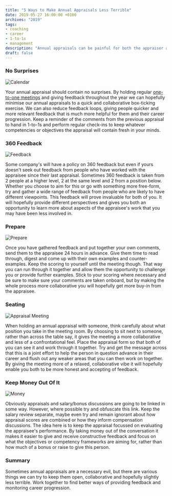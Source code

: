 ```yaml
---
title: "5 Ways to Make Annual Appraisals Less Terrible"
date: 2019-05-27 16:00:00 +0100
archives: "2019"
tags:
- coaching
- career
- 1-to-1s
- management
description: "Annual appraisals can be painful for both the appraiser and appraisee. While there are ways to give people better, more regular feedback and help them progress their careers faster, often HR or company policy makes the usual yearly cycle difficult to avoid. Below are 5 tips on making annual appraisals less painful for all involved."
draft: false
---
```

### No Surprises

![Calendar](/images/calendar.jpg)

Your annual appraisal should contain no surprises. By holding regular [one-to-one meetings](https://www.alecburton.co.uk/2019/1-to-1s/) and giving feedback throughout the year we can hopefully minimise our annual appraisals to a quick and collaborative box-ticking exercise. We can also reduce feedback loops, giving people quicker and more relevant feedback that is much more helpful for them and their career progression. Keep a reminder of the comments from the previous appraisal to hand in 1-to-1s and perform regular check-ins to keep whatever competencies or objectives the appraisal will contain fresh in your minds.

### 360 Feedback

![Feedback](/images/feedback.jpg)

Some company's will have a policy on 360 feedback but even if yours doesn't seek out feedback from people who have worked with the appraisee since their last appraisal. Sometimes 360 feedback is taken from 2 people at a higher level, 2 at the same level and 2 from a position below. Whether you choose to aim for this or go with something more free-form, try and gather a wide range of feedback from people who are likely to have different viewpoints. This feedback will prove invaluable for both of you. It will hopefully provide different perspectives and gives you both an opportunity to learn more about aspects of the appraisee's work that you may have been less involved in.

### Prepare

![Prepare](/images/prepare.jpg)

Once you have gathered feedback and put together your own comments, send them to the appraisee 24 hours in advance. Give them time to read through, digest and come up with their own examples and counter-examples. Keep the scoring to yourself until the meeting though. That way you can run through it together and allow them the opportunity to challenge you or provide further examples. Stick to your scoring where necessary and be sure to make sure your comments are taken onboard, but by making the whole process more collaborative you will hopefully get more buy-in from the appraisee.

### Seating

![Appraisal Meeting](/images/one-to-one.jpg)

When holding an annual appraisal with someone, think carefully about what position you take in the meeting room. By choosing to sit next to someone, rather than across the table say, it gives the meeting a more collaborative and less of a confrontational feel. Place the appraisal form so that both of you can see it and work through it together. Try and get the message across that this is a joint effort to help the person in question advance in their career and flush out any weaker areas that you can then work on together. By giving the meeting more of a relaxed, collaborative vibe it will hopefully enable you both to be more honest and accepting of feedback.

### Keep Money Out Of It

![Money](/images/money.jpg)

Obviously appraisals and salary/bonus discussions are going to be linked in some way. However, where possible try and obfuscate this link. Keep the salary review separate, maybe even try and remain ignorant about how appraisal scores are combined or how they inform compensation discussions. The idea here is to keep the appraisal focussed on evaluating the appraisee's performance. By taking money out of the conversation it makes it easier to give and receive constructive feedback and focus on what the objectives or competency frameworks are aiming for, rather than how much of a bonus or raise to give this person.

### Summary

Sometimes annual appraisals are a necessary evil, but there are various things we can try to keep them open, collaborative and hopefully slightly less terrible. Work together to find better ways of providing feedback and monitoring career progression.
